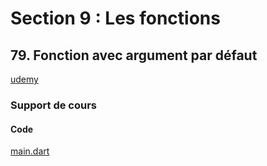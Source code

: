 # Section 9 : Les fonctions

## 79. Fonction avec argument par défaut

[udemy](https://www.udemy.com/course/flutter-dart-creez-des-applications-pour-ios-et-android/learn/lecture/44287526#overview)

### Support de cours

#### Code

[main.dart](main.dart)

